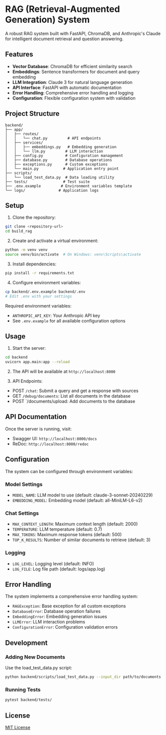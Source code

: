 # RAG (Retrieval-Augmented Generation) System

A robust RAG system built with FastAPI, ChromaDB, and Anthropic's Claude for intelligent document retrieval and question answering.

## Features

- **Vector Database**: ChromaDB for efficient similarity search
- **Embeddings**: Sentence transformers for document and query embedding
- **LLM Integration**: Claude 3 for natural language generation
- **API Interface**: FastAPI with automatic documentation
- **Error Handling**: Comprehensive error handling and logging
- **Configuration**: Flexible configuration system with validation

## Project Structure

```
backend/
├── app/
│   ├── routes/
│   │   └── chat.py         # API endpoints
│   ├── services/
│   │   ├── embeddings.py   # Embedding generation
│   │   └── llm.py         # LLM interaction
│   ├── config.py          # Configuration management
│   ├── database.py        # Database operations
│   ├── exceptions.py      # Custom exceptions
│   └── main.py           # Application entry point
├── scripts/
│   └── load_test_data.py  # Data loading utility
├── tests/                # Test suite
├── .env.example         # Environment variables template
└── logs/               # Application logs
```

## Setup

1. Clone the repository:

```bash
git clone <repository-url>
cd build_rag
```

2. Create and activate a virtual environment:

```bash
python -m venv venv
source venv/bin/activate  # On Windows: venv\Scripts\activate
```

3. Install dependencies:

```bash
pip install -r requirements.txt
```

4. Configure environment variables:

```bash
cp backend/.env.example backend/.env
# Edit .env with your settings
```

Required environment variables:

- `ANTHROPIC_API_KEY`: Your Anthropic API key
- See `.env.example` for all available configuration options

## Usage

1. Start the server:

```bash
cd backend
uvicorn app.main:app --reload
```

2. The API will be available at `http://localhost:8000`

3. API Endpoints:

- POST `/chat`: Submit a query and get a response with sources
- GET `/debug/documents`: List all documents in the database
- POST `/documents/upload: Add documents to the database

## API Documentation

Once the server is running, visit:

- Swagger UI: `http://localhost:8000/docs`
- ReDoc: `http://localhost:8000/redoc`

## Configuration

The system can be configured through environment variables:

### Model Settings

- `MODEL_NAME`: LLM model to use (default: claude-3-sonnet-20240229)
- `EMBEDDING_MODEL`: Embedding model (default: all-MiniLM-L6-v2)

### Chat Settings

- `MAX_CONTEXT_LENGTH`: Maximum context length (default: 2000)
- `TEMPERATURE`: LLM temperature (default: 0.7)
- `MAX_TOKENS`: Maximum response tokens (default: 500)
- `TOP_K_RESULTS`: Number of similar documents to retrieve (default: 3)

### Logging

- `LOG_LEVEL`: Logging level (default: INFO)
- `LOG_FILE`: Log file path (default: logs/app.log)

## Error Handling

The system implements a comprehensive error handling system:

- `RAGException`: Base exception for all custom exceptions
- `DatabaseError`: Database operation failures
- `EmbeddingError`: Embedding generation issues
- `LLMError`: LLM interaction problems
- `ConfigurationError`: Configuration validation errors

## Development

### Adding New Documents

Use the load_test_data.py script:

```bash
python backend/scripts/load_test_data.py --input_dir path/to/documents
```

### Running Tests

```bash
pytest backend/tests/
```

## License

[MIT License](LICENSE)
